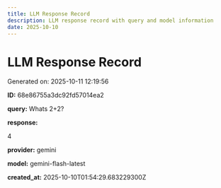 ```yaml
---
title: LLM Response Record
description: LLM response record with query and model information
date: 2025-10-10
---
```


# LLM Response Record

Generated on: 2025-10-11 12:19:56

**ID:** 68e86755a3dc92fd57014ea2

**query:** Whats 2+2?

**response:**

4

**provider:** gemini

**model:** gemini-flash-latest

**created_at:** 2025-10-10T01:54:29.683229300Z

